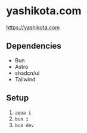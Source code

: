 # yashikota.com

<https://yashikota.com>

## Dependencies

- Bun
- Astro
- shadcn/ui
- Tailwind

## Setup

1. `aqua i`
2. `bun i`
3. `bun dev`
